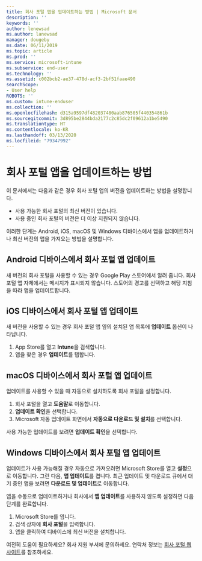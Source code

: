 ```yaml
---
title: 회사 포털 앱을 업데이트하는 방법 | Microsoft 문서
description: ''
keywords: ''
author: lenewsad
ms.author: lanewsad
manager: dougeby
ms.date: 06/11/2019
ms.topic: article
ms.prod: ''
ms.service: microsoft-intune
ms.subservice: end-user
ms.technology: ''
ms.assetid: c002bcb2-ae37-478d-acf3-2bf51faae490
searchScope:
- User help
ROBOTS: ''
ms.custom: intune-enduser
ms.collection: ''
ms.openlocfilehash: d315a9597df482037480aab876505f440354861b
ms.sourcegitcommit: 3d895be2844bda2177c2c85dc2f09612a1be5490
ms.translationtype: HT
ms.contentlocale: ko-KR
ms.lasthandoff: 03/13/2020
ms.locfileid: "79347992"
---
```

# <a name="how-to-update-the-company-portal-app"></a>회사 포털 앱을 업데이트하는 방법

이 문서에서는 다음과 같은 경우 회사 포털 앱의 버전을 업데이트하는 방법을 설명합니다.  
* 사용 가능한 회사 포털의 최신 버전이 있습니다.
* 사용 중인 회사 포털의 버전은 더 이상 지원되지 않습니다.

이러한 단계는 Android, iOS, macOS 및 Windows 디바이스에서 앱을 업데이트하거나 최신 버전의 앱을 가져오는 방법을 설명합니다.    

## <a name="update-the-company-portal-app-on-your-android-device"></a>Android 디바이스에서 회사 포털 앱 업데이트  

새 버전의 회사 포털을 사용할 수 있는 경우 Google Play 스토어에서 알려 줍니다. 회사 포털 앱 자체에서는 메시지가 표시되지 않습니다. 스토어의 경고를 선택하고 해당 지침을 따라 앱을 업데이트합니다. 

## <a name="update-the-company-portal-app-on-your-ios-device"></a>iOS 디바이스에서 회사 포털 앱 업데이트  

새 버전을 사용할 수 있는 경우 회사 포털 앱 옆의 설치된 앱 목록에 **업데이트** 옵션이 나타납니다.  

1. App Store를 열고 **Intune**을 검색합니다.  
2. 앱을 찾은 경우 **업데이트**를 탭합니다.  

## <a name="update-the-company-portal-app-on-your-macos-device"></a>macOS 디바이스에서 회사 포털 앱 업데이트

업데이트를 사용할 수 있을 때 자동으로 설치하도록 회사 포털을 설정합니다. 

1. 회사 포털을 열고 **도움말**로 이동합니다. 
2. **업데이트 확인**을 선택합니다. 
3. Microsoft 자동 업데이트 화면에서 **자동으로 다운로드 및 설치**를 선택합니다. 

사용 가능한 업데이트를 보려면 **업데이트 확인**을 선택합니다.  

## <a name="update-the-company-portal-app-on-your-windows-device"></a>Windows 디바이스에서 회사 포털 앱 업데이트
업데이트가 사용 가능해질 경우 자동으로 가져오려면 Microsoft Store를 열고 **설정**으로 이동합니다. 그런 다음, **앱 업데이트**를 켭니다. 최근 업데이트 및 다운로드 큐에서 대기 중인 앱을 보려면 **다운로드 및 업데이트**로 이동합니다.  

앱을 수동으로 업데이트하거나 회사에서 **앱 업데이트**를 사용하지 않도록 설정하면 다음 단계를 완료합니다.  
1. Microsoft Store를 엽니다.
2. 검색 상자에 **회사 포털**을 입력합니다.
3. 앱을 클릭하여 디바이스에 최신 버전을 설치합니다. 


여전히 도움이 필요하세요? 회사 지원 부서에 문의하세요. 연락처 정보는 [회사 포털 웹 사이트](https://go.microsoft.com/fwlink/?linkid=2010980)를 참조하세요.
